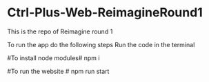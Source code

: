 # Ctrl-Plus-Web-ReimagineRound1
This is the repo of Reimagine round 1


To run the app do the following steps
Run the code in the terminal

#To install node modules#
npm i

#To run the website #
npm run start
